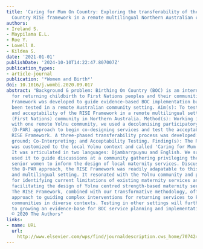 ```yaml
---
title: 'Caring for Mum On Country: Exploring the transferability of the Birthing On
  Country RISE framework in a remote multilingual Northern Australian context'
authors:
- Ireland S.
- Maypilama E.L.
- Roe Y.
- Lowell A.
- Kildea S.
date: '2021-01-01'
publishDate: '2024-10-10T14:22:47.807007Z'
publication_types:
- article-journal
publication: '*Women and Birth*'
doi: 10.1016/j.wombi.2020.09.017
abstract: "Background & problem: Birthing On Country (BOC) is an international movement
  for returning childbirth to First Nations peoples and their communities. The RISE
  Framework was developed to guide evidence-based BOC implementation but has not yet
  been tested in a remote Australian community setting. Aim(s): To test the transferability
  and acceptability of the RISE Framework in a remote multilingual setting in a Yolnu
  (First Nations) community in Northern Australia. Method(s): Working in partnership
  with one remote Yolnu community, we used a decolonising participatory action research
  (D-PAR) approach to begin co-designing services and test the acceptability of the
  RISE Framework. A three-phased transferability process was developed: Warming the
  ground; Co-Interpreting; and Acceptability Testing. Finding(s): The RISE Framework
  was customized to the local Yolnu context and called 'Caring for Mum on Country'.
  It was articulated in two languages: Djambarrpuynu and English. We successfully
  used it to guide discussions at a community gathering privileging the voices of
  senior women to inform the design of local maternity services. Discussion(s): Using
  the D-PAR approach, the RISE Framework was readily adapatable to this complex, remote
  and multilingual setting. It resonated with the Yolnu community and proved useful
  for identifying current limitations of existing maternity services and importantly
  facilitating the design of Yolnu centred strength-based maternity services. Conclusion(s):
  The RISE Framework, combined with our transformative methodology, offers a promising
  approach to guiding complex interventions for returning services to First Nations
  communities in diverse contexts. Testing in other settings will further contribute
  to growing an evidence-base for BOC service planning and implementation.Copyright
  © 2020 The Authors"
links:
- name: URL
  url: 
    http://www.elsevier.com/wps/find/journaldescription.cws_home/707424/description#description
---
```

